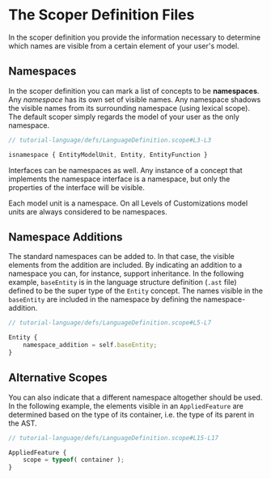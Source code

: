 <script>
    import Note from "../../../../lib/notes/Note.svelte";
</script>

# The Scoper Definition Files

In the scoper definition you provide the information necessary to determine which names are visible from a certain
element of your user's model.

## Namespaces
In the scoper definition you can mark a list of concepts to be **namespaces**. Any *namespace* has its own
set of visible names. Any namespace shadows the visible names from its surrounding namespace (using lexical scope).
The default scoper simply regards the model of your user as the only namespace.

```ts
// tutorial-language/defs/LanguageDefinition.scope#L3-L3

isnamespace { EntityModelUnit, Entity, EntityFunction }
```

Interfaces can be namespaces as well.
Any instance of a concept that implements the namespace interface is a
namespace, but only the properties of the interface will be visible.

<Note>
<svelte:fragment slot="header"> Each model unit is a namespace.</svelte:fragment>
<svelte:fragment slot="content">
On all Levels of Customizations model units are always considered to be namespaces.
</svelte:fragment>
</Note>

## Namespace Additions
The standard namespaces can be added to. In that case, the visible elements from the addition are included.
By indicating an addition to a namespace you can, for instance, support inheritance. In the following example,
`baseEntity` is in the language structure definition (`.ast` file) defined to be the
super type of the `Entity` concept. The names visible in the `baseEntity`
are included in the namespace by defining the namespace-addition.

```ts
// tutorial-language/defs/LanguageDefinition.scope#L5-L7

Entity {
    namespace_addition = self.baseEntity;
}
```

## Alternative Scopes
You can also indicate that a different namespace altogether should be used. In the following example,
the elements visible in
an `AppliedFeature` are determined based on the type of its container, i.e. the type of its parent in the AST.

```ts
// tutorial-language/defs/LanguageDefinition.scope#L15-L17

AppliedFeature {
	scope = typeof( container );
}
```
